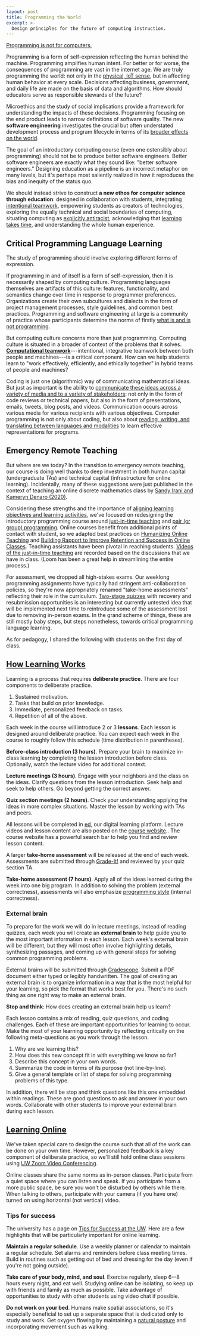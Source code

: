 ```yaml
---
layout: post
title: Programming the World
excerpt: >-
  Design principles for the future of computing instruction.
---
```


[Programming is not for computers.](https://doi.org/10.1145/3328778.3366794)

Programming is a form of self-expression reflecting the human behind the machine. Programming amplifies human intent. For better or for worse, the consequences of programming are vast in the internet age. We are truly programming the world: not only in the [physical, IoT sense](https://www.youtube.com/watch?v=10cSIY20vAk), but in affecting human behavior at every scale. Decisions affecting business, government, and daily life are made on the basis of data and algorithms. How should educators serve as responsible stewards of the future?

Microethics and the study of social implications provide a framework for understanding the impacts of these decisions. Programming focusing on the end product leads to narrow definitions of software quality. The new **software engineering** investigates the crucial but often understated development process and program lifecycle in terms of its [broader effects on the world](https://medium.com/bits-and-behavior/21st-grand-challenges-for-computing-education-f5e937d57155).

The goal of an introductory computing course (even one ostensibly about programming) should not be to produce better software engineers. Better software engineers are exactly what they sound like: "better software engineers." Designing education as a pipeline is an incorrect metaphor on many levels, but it's perhaps most saliently realized in how it reproduces the bias and inequity of the status quo.

We should instead strive to construct **a new ethos for computer science through education**: designed in collaboration with students, integrating [intentional teamwork](https://www.pblworks.org/what-is-pbl), empowering students as creators of technologies, exploring the equally technical and social boundaries of computing, situating computing as [explicitly antiracist](https://wac.colostate.edu/books/perspectives/labor/), acknowledging that [learning takes time](https://www.youtube.com/watch?v=srDYfqoUQRw), and understanding the whole human experience.

## Critical Programming Language Learning

The study of programming should involve exploring different forms of expression.

If programming in and of itself is a form of self-expression, then it is necessarily shaped by computing culture. Programming languages themselves are artifacts of this culture: features, functionality, and semantics change over time in response to programmer preferences. Organizations create their own subcultures and dialects in the form of project management processes, style guidelines, and common best practices. Programming and software engineering at large is a community of practice whose participants determine the norms of firstly [what is and is not programming](https://laras126.github.io/pls-webapp/).

But computing culture concerns more than just programming. Computing culture is situated in a broader of context of the problems that it solves. [**Computational teamwork**](https://cacm.acm.org/blogs/blog-cacm/244188-computational-thinking-or-computational-teamwork/fulltext)---intentional, integrative teamwork between both people and machines---is a critical component. How can we help students learn to "work effectively, efficiently, and ethically together" in hybrid teams of people and machines?

Coding is just one (algorithmic) way of communicating mathematical ideas. But just as important is the ability to [communicate these ideas across a variety of media and to a variety of stakeholders](https://cacm.acm.org/news/236858-when-computer-science-majors-take-improv/fulltext): not only in the form of code reviews or technical papers, but also in the form of presentations, emails, tweets, blog posts, and videos. Communication occurs across various media for various recipients with various objectives. Computer programming is not only about coding, but also about [reading, writing, and translating between languages and modalities](https://www.youtube.com/watch?v=g1ib43q3uXQ) to learn effective representations for programs.

## Emergency Remote Teaching

But where are we today? In the transition to emergency remote teaching, our course is doing well thanks to deep investment in both human capital (undergraduate TAs) and technical capital (infrastructure for online learning). Incidentally, many of these suggestions were just published in the context of teaching an online discrete mathematics class by [Sandy Irani and Kameryn Denaro (2020)](https://www.youtube.com/watch?v=a5PK71a7ShU).

Considering these strengths and the importance of [aligning learning objectives and learning activities](https://laurenmarg.com/2020/04/14/tips-for-teaching-online-from-a-researcher-and-instructor-of-online-learning/), we've focused on redesigning the introductory programming course around [just-in-time teaching](https://cft.vanderbilt.edu/guides-sub-pages/just-in-time-teaching-jitt/) and [pair (or group) programming](https://doi.org/10.1145/2492007.2492020). Online courses benefit from additional points of contact with student, so we adapted best practices on [Humanizing Online Teaching](https://docs.google.com/document/d/1Umj2HpNZcscye2REOZPTONfKMjevC-qBsB5NneJ-HF0/edit) and [Building Rapport to Improve Retention and Success in Online Classes](http://www.rebeccaglazier.net/wp-content/uploads/2019/11/Building-Rapport-to-Improve-Retention-and-Success-Online-Glazier-Legal-Offprint.pdf). Teaching assistants have been pivotal in reaching students. [Videos of the just-in-time teaching](https://loom.com/share/folder/435ec533843a418ea1da768c06cc2d68) are recorded based on the discussions that we have in class. (Loom has been a great help in streamlining the entire process.)

For assessment, we dropped all high-stakes exams. Our weeklong programming assignments have typically had stringent anti-collaboration policies, so they're now appropriately renamed "take-home assessments" reflecting their role in the curriculum. [Two-stage quizzes](https://doi.org/10.1145/3328778.3366938) with recovery and resubmission opportunities is an interesting but currently untested idea that will be implemented next time to reintroduce some of the assessment lost due to removing in-person exams. In the grand scheme of things, these are still mostly baby steps, but steps nonetheless, towards critical programming language learning.

As for pedagogy, I shared the following with students on the first day of class.

## [How Learning Works](https://courses.cs.washington.edu/courses/cse143/20sp/lessons/00/#how-learning-works)

Learning is a process that requires **deliberate practice**. There are four components to deliberate practice.

1. Sustained motivation.
2. Tasks that build on prior knowledge.
3. Immediate, personalized feedback on tasks.
4. Repetition of all of the above.

Each week in the course will introduce 2 or 3 **lessons**. Each lesson is designed around deliberate practice. You can expect each week in the course to roughly follow this schedule (time distribution in parentheses).

**Before-class introduction (3 hours)**. Prepare your brain to maximize in-class learning by completing the lesson introduction before class. Optionally, watch the lecture video for additional context.

**Lecture meetings (3 hours)**. Engage with your neighbors and the class on the ideas. Clarify questions from the lesson introduction. Seek help and seek to help others. Go beyond getting the correct answer.

**Quiz section meetings (2 hours)**. Check your understanding applying the ideas in more complex situations. Master the lesson by working with TAs and peers.

All lessons will be completed in [ed](https://us.edstem.org/dashboard), our digital learning platform. Lecture videos and lesson content are also posted on the [course website](https://courses.cs.washington.edu/courses/cse143/20sp/).. The course website has a powerful search bar to help you find and review lesson content.

A larger **take-home assessment** will be released at the end of each week. Assessments are submitted through [Grade-It!](https://gradeit.cs.washington.edu/uwcse/) and reviewed by your quiz section TA.

**Take-home assessment (7 hours)**. Apply all of the ideas learned during the week into one big program. In addition to solving the problem (external correctness), assessments will also emphasize [programming style](https://courses.cs.washington.edu/courses/cse143/20sp/style/) (internal correctness).

### External brain

To prepare for the work we will do in lecture meetings, instead of reading quizzes, each week you will create an **external brain** to help guide you to the most important information in each lesson. Each week's external brain will be different, but they will most often involve highlighting details, synthesizing passages, and coming up with general steps for solving common programming problems.

External brains will be submitted through [Gradescope](https://www.gradescope.com/). Submit a PDF document either typed or legibly handwritten. The goal of creating an external brain is to organize information in a way that is the most helpful for your learning, so pick the format that works best for you. There's no such thing as one right way to make an external brain.

**Stop and think**: How does creating an external brain help us learn?

Each lesson contains a mix of reading, quiz questions, and coding challenges. Each of these are important opportunities for learning to occur. Make the most of your learning opportunity by reflecting critically on the following meta-questions as you work through the lesson.

1. Why are we learning this?
1. How does this new concept fit in with everything we know so far?
1. Describe this concept in your own words.
1. Summarize the code in terms of its purpose (not line-by-line).
1. Give a general template or list of steps for solving programming problems of this type.

In addition, there will be stop and think questions like this one embedded within readings. These are good questions to ask and answer in your own words. Collaborate with other students to improve your external brain during each lesson.

## [Learning Online](https://courses.cs.washington.edu/courses/cse143/20sp/lessons/00/#learning-online)

We've taken special care to design the course such that all of the work can be done on your own time. However, personalized feedback is a key component of deliberate practice, so we'll still hold online class sessions using [UW Zoom Video Conferencing](https://itconnect.uw.edu/connect/phones/conferencing/zoom-video-conferencing/).

Online classes share the same norms as in-person classes. Participate from a quiet space where you can listen and speak. If you participate from a more public space, be sure you won't be disturbed by others while there. When talking to others, participate with your camera (if you have one) turned on using horizontal (not vertical) video.

### Tips for success

The university has a page on [Tips for Success at the UW](https://webster.uaa.washington.edu/asp/website/study-skills/tips-for-success-at-the-university-of-washington/). Here are a few highlights that will be particularly important for online learning.

**Maintain a regular schedule**. Use a weekly planner or calendar to maintain a regular schedule. Set alarms and reminders before class meeting times. Build in routines such as getting out of bed and dressing for the day (even if you're not going outside).

**Take care of your body, mind, and soul**. Exercise regularly, sleep 6--8 hours every night, and eat well. Studying online can be isolating, so keep up with friends and family as much as possible. Take advantage of opportunities to study with other students using video chat if possible.

**Do not work on your bed**. Humans make spatial associations, so it's especially beneficial to set up a separate space that is dedicated only to study and work. Get oxygen flowing by maintaining a [natural posture](https://thewholeu.uw.edu/2016/07/01/natural-posture/) and incorporating movement such as walking.

